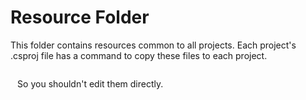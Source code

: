 # Resource Folder

This folder contains resources common to all projects.
Each project's .csproj file has a command to copy these files to each project.
<code>
  <Target Name="CopyLinkedContentFiles" BeforeTargets="Build">
    <Copy SourceFiles="%(Content.Identity)" DestinationFiles="%(Content.Link)" SkipUnchangedFiles="true" OverwriteReadOnlyFiles="true" Condition="'%(Content.Link)' != ''" />
  </Target>
</code>
So you shouldn't edit them directly.